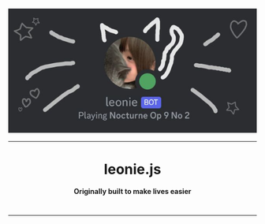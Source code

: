 <div align="center" style="padding-top: 25px">
    <img src="leonie-banner.jpg" alt="Logo">
    <hr>
    <h1>leonie.js</h1>
    <b>Originally built to make lives easier</b>
    <hr style="margin-top: 40px">
</div>